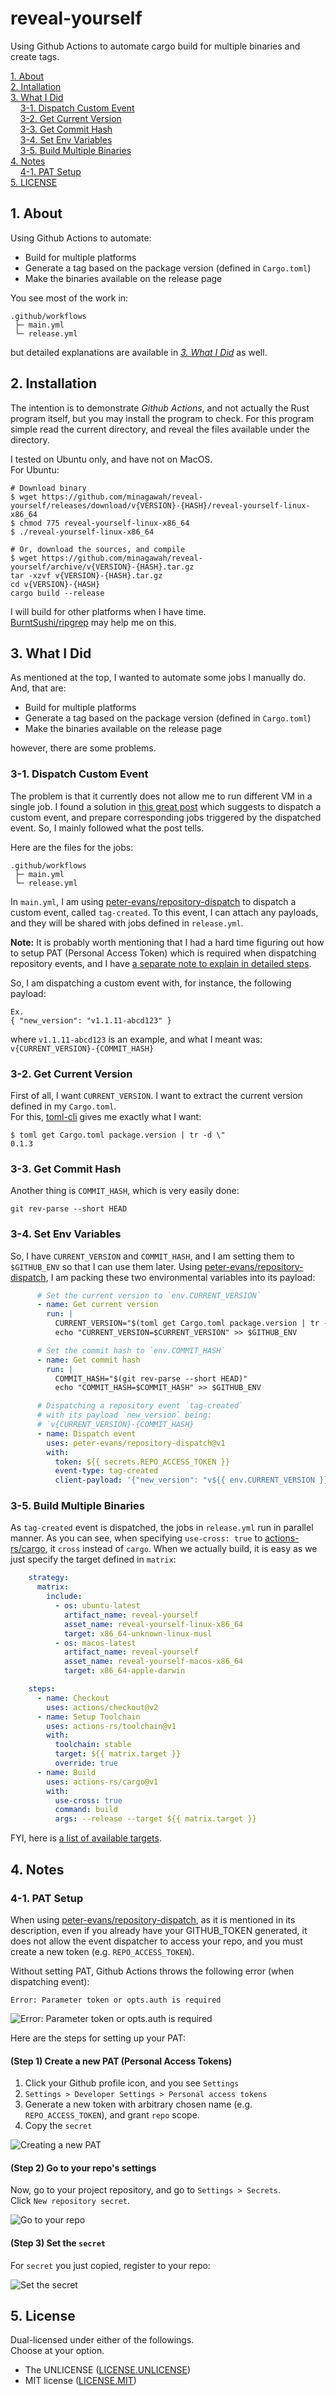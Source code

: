 # reveal-yourself

Using Github Actions to automate cargo build for multiple binaries and create tags.

[1. About](#1-about)  
[2. Intallation](#2-installation)  
[3. What I Did](#3-what-i-did)  
&nbsp; &nbsp; [3-1. Dispatch Custom Event](#3-1-dispatch-custom-event)  
&nbsp; &nbsp; [3-2. Get Current Version](#3-2-get-current-version)  
&nbsp; &nbsp; [3-3. Get Commit Hash](#3-3-get-commit-hash)  
&nbsp; &nbsp; [3-4. Set Env Variables](#3-4-set-env-variables)  
&nbsp; &nbsp; [3-5. Build Multiple Binaries](#3-5-build-multipe-binaries)  
[4. Notes](#4-notes)  
&nbsp; &nbsp; [4-1. PAT Setup](#4-1-pat-setup)  
[5. LICENSE](#5-license)  


## 1. About

Using Github Actions to automate:

- Build for multiple platforms
- Generate a tag based on the package version (defined in `Cargo.toml`)
- Make the binaries available on the release page

You see most of the work in:

```
.github/workflows
 ├─ main.yml
 └─ release.yml
```

but detailed explanations are available in
*[3. What I Did](#3-what-i-did)* as well.


## 2. Installation

The intention is to demonstrate *Github Actions*,
and not actually the Rust program itself,
but you may install the program to check.
For this program simple read the current directory,
and reveal the files available under the directory.

I tested on Ubuntu only, and have not on MacOS.  
For Ubuntu:

```
# Download binary
$ wget https://github.com/minagawah/reveal-yourself/releases/download/v{VERSION}-{HASH}/reveal-yourself-linux-x86_64
$ chmod 775 reveal-yourself-linux-x86_64
$ ./reveal-yourself-linux-x86_64

# Or, download the sources, and compile
$ wget https://github.com/minagawah/reveal-yourself/archive/v{VERSION}-{HASH}.tar.gz
tar -xzvf v{VERSION}-{HASH}.tar.gz
cd v{VERSION}-{HASH}
cargo build --release
```

I will build for other platforms when I have time.  
[BurntSushi/ripgrep](https://github.com/BurntSushi/ripgrep/tree/31adff6f3c4bfefc9e77df40871f2989443e6827#installation)
may help me on this.


## 3. What I Did

As mentioned at the top, I wanted to automate some jobs I manually do.  
And, that are:

- Build for multiple platforms
- Generate a tag based on the package version (defined in `Cargo.toml`)
- Make the binaries available on the release page

however, there are some problems.

### 3-1. Dispatch Custom Event

The problem is that it currently does not allow me to run
different VM in a single job.
I found a solution in
[this great post](https://mateuscosta.me/rust-releases-with-github-actions)
which suggests to dispatch a custom event,
and prepare corresponding jobs triggered by the dispatched event.
So, I mainly followed what the post tells.

Here are the files for the jobs:

```
.github/workflows
 ├─ main.yml
 └─ release.yml
```

In `main.yml`, I am using
[peter-evans/repository-dispatch](https://github.com/peter-evans/repository-dispatch)
to dispatch a custom event, called `tag-created`.
To this event, I can attach any payloads,
and they will be shared  with jobs defined in `release.yml`.

**Note:**
It is probably worth mentioning that
I had a hard time figuring out how to setup PAT (Personal Access Token)
which is required when dispatching repository events,
and I have [a separate note to explain in detailed steps](#4-1-pat-setup).

So, I am dispatching a custom event with, for instance, the following payload:

```
Ex.
{ "new_version": "v1.1.11-abcd123" }
```

where `v1.1.11-abcd123` is an example,
and what I meant was: `v{CURRENT_VERSION}-{COMMIT_HASH}`

### 3-2. Get Current Version

First of all, I want `CURRENT_VERSION`.
I want to extract the current version defined in my `Cargo.toml`.  
For this,
[toml-cli](https://crates.io/crates/toml-cli)
gives me exactly what I want:

```
$ toml get Cargo.toml package.version | tr -d \"
0.1.3
```

### 3-3. Get Commit Hash

Another thing is `COMMIT_HASH`,
which is very easily done:

```
git rev-parse --short HEAD
```

### 3-4. Set Env Variables

So, I have `CURRENT_VERSION` and `COMMIT_HASH`,
and I am setting them to `$GITHUB_ENV`
so that I can use them later.
Using
[peter-evans/repository-dispatch](https://github.com/peter-evans/repository-dispatch),
I am packing these two environmental variables into its payload:

```yaml
      # Set the current version to `env.CURRENT_VERSION`
      - name: Get current version
        run: |
          CURRENT_VERSION="$(toml get Cargo.toml package.version | tr -d \")"
          echo "CURRENT_VERSION=$CURRENT_VERSION" >> $GITHUB_ENV

      # Set the commit hash to `env.COMMIT_HASH`
      - name: Get commit hash
        run: |
          COMMIT_HASH="$(git rev-parse --short HEAD)"
          echo "COMMIT_HASH=$COMMIT_HASH" >> $GITHUB_ENV

      # Dispatching a repository event `tag-created`
      # with its payload `new_version` being:
      # `v{CURRENT_VERSION}-{COMMIT_HASH}
      - name: Dispatch event
        uses: peter-evans/repository-dispatch@v1
        with:
          token: ${{ secrets.REPO_ACCESS_TOKEN }}
          event-type: tag-created
          client-payload: '{"new_version": "v${{ env.CURRENT_VERSION }}-${{ env.COMMIT_HASH }}"}'
```

### 3-5. Build Multiple Binaries

As `tag-created` event is dispatched, the jobs in `release.yml` run in parallel manner.
As you can see, when specifying `use-cross: true` to
[actions-rs/cargo](https://github.com/actions-rs/cargo),
it `cross` instead of `cargo`. When we actually build,
it is easy as we just specify the target defined in `matrix`:

```yaml
    strategy:
      matrix:
        include:
          - os: ubuntu-latest
            artifact_name: reveal-yourself
            asset_name: reveal-yourself-linux-x86_64
            target: x86_64-unknown-linux-musl
          - os: macos-latest
            artifact_name: reveal-yourself
            asset_name: reveal-yourself-macos-x86_64
            target: x86_64-apple-darwin

    steps:
      - name: Checkout
        uses: actions/checkout@v2
      - name: Setup Toolchain
        uses: actions-rs/toolchain@v1
        with:
          toolchain: stable
          target: ${{ matrix.target }}
          override: true
      - name: Build
        uses: actions-rs/cargo@v1
        with:
          use-cross: true
          command: build
          args: --release --target ${{ matrix.target }}
```

FYI, here is
[a list of available targets](https://doc.rust-lang.org/beta/rustc/platform-support.html).


## 4. Notes

### 4-1. PAT Setup

When using
[peter-evans/repository-dispatch](https://github.com/peter-evans/repository-dispatch),
as it is mentioned in its description,
even if you already have your GITHUB_TOKEN generated,
it does not allow the event dispatcher to access your repo,
and you must create a new token (e.g. `REPO_ACCESS_TOKEN`).

Without setting PAT, Github Actions throws the following error (when dispatching event):
```
Error: Parameter token or opts.auth is required
```

![Error: Parameter token or opts.auth is required](pat_00.png)

Here are the steps for setting up your PAT:

#### (Step 1) Create a new PAT (Personal Access Tokens)

1. Click your Github profile icon, and you see `Settings`
2. `Settings > Developer Settings > Personal access tokens`
3. Generate a new token with arbitrary chosen name (e.g. `REPO_ACCESS_TOKEN`), and grant `repo` scope.
4. Copy the `secret`

![Creating a new PAT](pat_01.png)

#### (Step 2) Go to your repo's settings

Now, go to your project repository, and go to `Settings > Secrets`.  
Click `New repository secret`.

![Go to your repo](pat_02.png)

#### (Step 3) Set the `secret`

For `secret` you just copied, register to your repo:

![Set the secret](pat_03.png)


## 5. License

Dual-licensed under either of the followings.  
Choose at your option.

- The UNLICENSE ([LICENSE.UNLICENSE](LICENSE.UNLICENSE))
- MIT license ([LICENSE.MIT](LICENSE.MIT))

